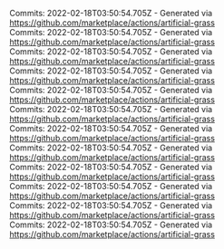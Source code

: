 Commits: 2022-02-18T03:50:54.705Z - Generated via https://github.com/marketplace/actions/artificial-grass
<br>
Commits: 2022-02-18T03:50:54.705Z - Generated via https://github.com/marketplace/actions/artificial-grass
<br>
Commits: 2022-02-18T03:50:54.705Z - Generated via https://github.com/marketplace/actions/artificial-grass
<br>
Commits: 2022-02-18T03:50:54.705Z - Generated via https://github.com/marketplace/actions/artificial-grass
<br>
Commits: 2022-02-18T03:50:54.705Z - Generated via https://github.com/marketplace/actions/artificial-grass
<br>
Commits: 2022-02-18T03:50:54.705Z - Generated via https://github.com/marketplace/actions/artificial-grass
<br>
Commits: 2022-02-18T03:50:54.705Z - Generated via https://github.com/marketplace/actions/artificial-grass
<br>
Commits: 2022-02-18T03:50:54.705Z - Generated via https://github.com/marketplace/actions/artificial-grass
<br>
Commits: 2022-02-18T03:50:54.705Z - Generated via https://github.com/marketplace/actions/artificial-grass
<br>
Commits: 2022-02-18T03:50:54.705Z - Generated via https://github.com/marketplace/actions/artificial-grass
<br>
Commits: 2022-02-18T03:50:54.705Z - Generated via https://github.com/marketplace/actions/artificial-grass
<br>
Commits: 2022-02-18T03:50:54.705Z - Generated via https://github.com/marketplace/actions/artificial-grass
<br>
